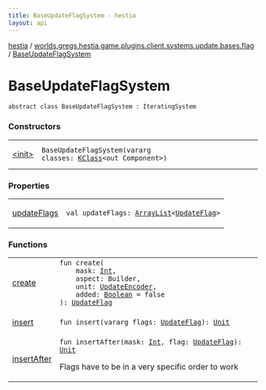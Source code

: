 ```yaml
---
title: BaseUpdateFlagSystem - hestia
layout: api
---
```


<div class='api-docs-breadcrumbs'><a href="../../index.html">hestia</a> / <a href="../index.html">worlds.gregs.hestia.game.plugins.client.systems.update.bases.flag</a> / <a href="./index.html">BaseUpdateFlagSystem</a></div>

# BaseUpdateFlagSystem

<div class="signature"><code><span class="keyword">abstract</span> <span class="keyword">class </span><span class="identifier">BaseUpdateFlagSystem</span>&nbsp;<span class="symbol">:</span>&nbsp;<span class="identifier">IteratingSystem</span></code></div>

### Constructors

<table class="api-docs-table">
<tbody>
<tr>
<td markdown="1">

<a href="-init-.html">&lt;init&gt;</a>


</td>
<td markdown="1">
<div class="signature"><code><span class="identifier">BaseUpdateFlagSystem</span><span class="symbol">(</span><span class="keyword">vararg</span> <span class="parameterName" id="worlds.gregs.hestia.game.plugins.client.systems.update.bases.flag.BaseUpdateFlagSystem$<init>(kotlin.Array((kotlin.reflect.KClass((com.artemis.Component)))))/classes">classes</span><span class="symbol">:</span>&nbsp;<a href="https://kotlinlang.org/api/latest/jvm/stdlib/kotlin.reflect/-k-class/index.html"><span class="identifier">KClass</span></a><span class="symbol">&lt;</span><span class="keyword">out</span>&nbsp;<span class="identifier">Component</span><span class="symbol">&gt;</span><span class="symbol">)</span></code></div>

</td>
</tr>
</tbody>
</table>

### Properties

<table class="api-docs-table">
<tbody>
<tr>
<td markdown="1">

<a href="update-flags.html">updateFlags</a>


</td>
<td markdown="1">
<div class="signature"><code><span class="keyword">val </span><span class="identifier">updateFlags</span><span class="symbol">: </span><a href="https://kotlinlang.org/api/latest/jvm/stdlib/kotlin.collections/-array-list/index.html"><span class="identifier">ArrayList</span></a><span class="symbol">&lt;</span><a href="../../worlds.gregs.hestia.game.update/-update-flag/index.html"><span class="identifier">UpdateFlag</span></a><span class="symbol">&gt;</span></code></div>

</td>
</tr>
</tbody>
</table>

### Functions

<table class="api-docs-table">
<tbody>
<tr>
<td markdown="1">

<a href="create.html">create</a>


</td>
<td markdown="1">
<div class="signature"><code><span class="keyword">fun </span><span class="identifier">create</span><span class="symbol">(</span><br/>&nbsp;&nbsp;&nbsp;&nbsp;<span class="parameterName" id="worlds.gregs.hestia.game.plugins.client.systems.update.bases.flag.BaseUpdateFlagSystem$create(kotlin.Int, com.artemis.Aspect.Builder, worlds.gregs.hestia.game.update.UpdateEncoder, kotlin.Boolean)/mask">mask</span><span class="symbol">:</span>&nbsp;<a href="https://kotlinlang.org/api/latest/jvm/stdlib/kotlin/-int/index.html"><span class="identifier">Int</span></a><span class="symbol">, </span><br/>&nbsp;&nbsp;&nbsp;&nbsp;<span class="parameterName" id="worlds.gregs.hestia.game.plugins.client.systems.update.bases.flag.BaseUpdateFlagSystem$create(kotlin.Int, com.artemis.Aspect.Builder, worlds.gregs.hestia.game.update.UpdateEncoder, kotlin.Boolean)/aspect">aspect</span><span class="symbol">:</span>&nbsp;<span class="identifier">Builder</span><span class="symbol">, </span><br/>&nbsp;&nbsp;&nbsp;&nbsp;<span class="parameterName" id="worlds.gregs.hestia.game.plugins.client.systems.update.bases.flag.BaseUpdateFlagSystem$create(kotlin.Int, com.artemis.Aspect.Builder, worlds.gregs.hestia.game.update.UpdateEncoder, kotlin.Boolean)/unit">unit</span><span class="symbol">:</span>&nbsp;<a href="../../worlds.gregs.hestia.game.update/-update-encoder/index.html"><span class="identifier">UpdateEncoder</span></a><span class="symbol">, </span><br/>&nbsp;&nbsp;&nbsp;&nbsp;<span class="parameterName" id="worlds.gregs.hestia.game.plugins.client.systems.update.bases.flag.BaseUpdateFlagSystem$create(kotlin.Int, com.artemis.Aspect.Builder, worlds.gregs.hestia.game.update.UpdateEncoder, kotlin.Boolean)/added">added</span><span class="symbol">:</span>&nbsp;<a href="https://kotlinlang.org/api/latest/jvm/stdlib/kotlin/-boolean/index.html"><span class="identifier">Boolean</span></a>&nbsp;<span class="symbol">=</span>&nbsp;false<br/><span class="symbol">)</span><span class="symbol">: </span><a href="../../worlds.gregs.hestia.game.update/-update-flag/index.html"><span class="identifier">UpdateFlag</span></a></code></div>

</td>
</tr>
<tr>
<td markdown="1">

<a href="insert.html">insert</a>


</td>
<td markdown="1">
<div class="signature"><code><span class="keyword">fun </span><span class="identifier">insert</span><span class="symbol">(</span><span class="keyword">vararg</span> <span class="parameterName" id="worlds.gregs.hestia.game.plugins.client.systems.update.bases.flag.BaseUpdateFlagSystem$insert(kotlin.Array((worlds.gregs.hestia.game.update.UpdateFlag)))/flags">flags</span><span class="symbol">:</span>&nbsp;<a href="../../worlds.gregs.hestia.game.update/-update-flag/index.html"><span class="identifier">UpdateFlag</span></a><span class="symbol">)</span><span class="symbol">: </span><a href="https://kotlinlang.org/api/latest/jvm/stdlib/kotlin/-unit/index.html"><span class="identifier">Unit</span></a></code></div>

</td>
</tr>
<tr>
<td markdown="1">

<a href="insert-after.html">insertAfter</a>


</td>
<td markdown="1">
<div class="signature"><code><span class="keyword">fun </span><span class="identifier">insertAfter</span><span class="symbol">(</span><span class="parameterName" id="worlds.gregs.hestia.game.plugins.client.systems.update.bases.flag.BaseUpdateFlagSystem$insertAfter(kotlin.Int, worlds.gregs.hestia.game.update.UpdateFlag)/mask">mask</span><span class="symbol">:</span>&nbsp;<a href="https://kotlinlang.org/api/latest/jvm/stdlib/kotlin/-int/index.html"><span class="identifier">Int</span></a><span class="symbol">, </span><span class="parameterName" id="worlds.gregs.hestia.game.plugins.client.systems.update.bases.flag.BaseUpdateFlagSystem$insertAfter(kotlin.Int, worlds.gregs.hestia.game.update.UpdateFlag)/flag">flag</span><span class="symbol">:</span>&nbsp;<a href="../../worlds.gregs.hestia.game.update/-update-flag/index.html"><span class="identifier">UpdateFlag</span></a><span class="symbol">)</span><span class="symbol">: </span><a href="https://kotlinlang.org/api/latest/jvm/stdlib/kotlin/-unit/index.html"><span class="identifier">Unit</span></a></code></div>

Flags have to be in a very specific order to work


</td>
</tr>
</tbody>
</table>
